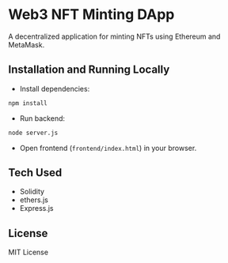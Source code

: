 
# Web3 NFT Minting DApp

A decentralized application for minting NFTs using Ethereum and MetaMask.

## Installation and Running Locally

- Install dependencies:
```bash
npm install
```

- Run backend:
```bash
node server.js
```

- Open frontend (`frontend/index.html`) in your browser.

## Tech Used
- Solidity
- ethers.js
- Express.js

## License
MIT License
